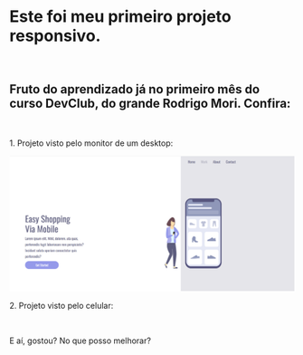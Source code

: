 <h1>Este foi meu primeiro projeto responsivo.</h1>
<br>
<h2>Fruto do aprendizado já no primeiro mês do curso DevClub, do grande Rodrigo Mori. Confira:</h2>
<br>

<p>1. Projeto visto pelo monitor de um desktop:</p>
<img src="https://github.com/raphaelsilvaph/Primeiro-Projeto-Responsivo/blob/main/Projeto%20Monitor.png?raw=true"/>
<br>

<p>2. Projeto visto pelo celular:</p>
<img src=""/>

<br>

<p>E aí, gostou? No que posso melhorar?</p>

